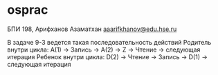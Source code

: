 # osprac
БПИ 198, Арифханов Азаматхан
aaarifkhanov@edu.hse.ru


В задаче 9-3 ведется такая последовательность действий
Родитель внутри цикла: A(1) -> Запись -> А(2) -> Z -> Чтение -> следующая итерация
Ребенок внутри цикла: D(2) -> Чтение -> Запись -> D(1) -> следующая итерация
